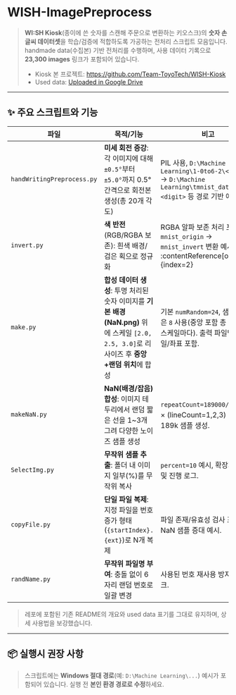 # WISH-ImagePreprocess

> **WI:SH Kiosk**(종이에 쓴 숫자를 스캔해 주문으로 변환하는 키오스크)의 **숫자 손글씨 데이터셋**을 학습/검증에 적합하도록 가공하는 전처리 스크립트 모음입니다.  
> handmade data(수집본) 기반 전처리를 수행하며, 사용 데이터 기록으로 **23,300 images** 링크가 포함되어 있습니다.  
> - Kiosk 본 프로젝트: https://github.com/Team-ToyoTech/WISH-Kiosk  
> - Used data: [Uploaded in Google Drive](https://drive.google.com/file/d/13Z6RSueJsrHQMfNjg8VyDbt-_C5sD_2x/view?usp=sharing)

---

## ✨ 주요 스크립트와 기능

| 파일 | 목적/기능 | 비고 |
|---|---|---|
| `handWritingPreprocess.py` | **미세 회전 증강**: 각 이미지에 대해 `±0.5°`부터 `±5.0°`까지 0.5° 간격으로 회전본 생성(총 20개 각도) | PIL 사용, `D:\Machine Learning\1-0to6-2\<digit>` → `D:\Machine Learning\tmnist_data\<digit>` 등 경로 기반 예시 포함. |
| `invert.py` | **색 반전**(RGB/RGBA 보존): 흰색 배경/검은 획으로 정규화 | RGBA 알파 보존 처리 포함. `mnist_origin` → `mnist_invert` 변환 예시. :contentReference[oaicite:2]{index=2} |
| `make.py` | **합성 데이터 생성**: 투명 처리된 숫자 이미지를 **기본 배경(NaN.png)** 위에 스케일 `[2.0, 2.5, 3.0]`로 리사이즈 후 **중앙+랜덤 위치**에 합성 | 기본 `numRandom=24`, 샘플 호출은 `8` 사용(중앙 포함 총 9 위치/스케일마다). 출력 파일명에 스케일/좌표 포함. |
| `makeNaN.py` | **NaN(배경/잡음) 합성**: 이미지 테두리에서 랜덤 짧은 선을 1~3개 그려 다양한 노이즈 샘플 생성 | `repeatCount=189000//3` 루프 × (lineCount=1,2,3) ⇒ 총 약 189k 샘플 생성. |
| `SelectImg.py` | **무작위 샘플 추출**: 폴더 내 이미지 일부(%)를 무작위 복사 | `percent=10` 예시, 확장자 필터 및 진행 로그. |
| `copyFile.py` | **단일 파일 복제**: 지정 파일을 번호 증가 형태(`{startIndex}.{ext}`)로 N개 복제 | 파일 존재/유효성 검사 포함. NaN 샘플 증대 예시. |
| `randName.py` | **무작위 파일명 부여**: 충돌 없이 6자리 랜덤 번호로 일괄 변경 | 사용된 번호 재사용 방지/중복 체크. |

> 레포에 포함된 기존 README의 개요와 used data 표기를 그대로 유지하며, 상세 사용법을 보강했습니다.

---

## 📦 실행시 권장 사항

> 스크립트에는 **Windows 절대 경로**(예: `D:\Machine Learning\...`) 예시가 포함되어 있습니다. 실행 전 **본인 환경 경로로 수정**하세요.

